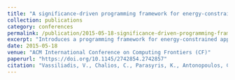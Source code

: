 ```yaml
---
title: "A significance-driven programming framework for energy-constrained approximate computing"
collection: publications
category: conferences
permalink: /publication/2015-05-18-significance-driven-programming-framework
excerpt: "Introduces a programming framework for energy-constrained approximate computing that uses significance-aware runtime systems to maximize output quality within given energy budgets."
date: 2015-05-18
venue: "ACM International Conference on Computing Frontiers (CF)"
paperurl: "https://doi.org/10.1145/2742854.2742857"
citation: "Vassiliadis, V., Chalios, C., Parasyris, K., Antonopoulos, C. D., Lalis, S., Bellas, N., Vandierendonck, H., & Nikolopoulos, D. S. (2015). A significance-driven programming framework for energy-constrained approximate computing. In *Proceedings of the 12th ACM International Conference on Computing Frontiers (CF '15)*, Article 9. https://doi.org/10.1145/2742854.2742857"
---
```

